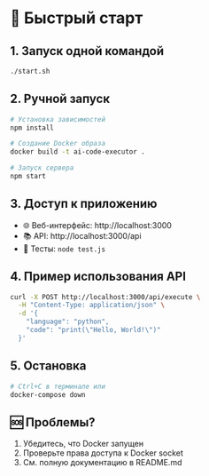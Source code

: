 # 🚀 Быстрый старт

## 1. Запуск одной командой
```bash
./start.sh
```

## 2. Ручной запуск
```bash
# Установка зависимостей
npm install

# Создание Docker образа
docker build -t ai-code-executor .

# Запуск сервера
npm start
```

## 3. Доступ к приложению
- 🌐 Веб-интерфейс: http://localhost:3000
- 📚 API: http://localhost:3000/api
- 🧪 Тесты: `node test.js`

## 4. Пример использования API
```bash
curl -X POST http://localhost:3000/api/execute \
  -H "Content-Type: application/json" \
  -d '{
    "language": "python",
    "code": "print(\"Hello, World!\")"
  }'
```

## 5. Остановка
```bash
# Ctrl+C в терминале или
docker-compose down
```

## 🆘 Проблемы?
1. Убедитесь, что Docker запущен
2. Проверьте права доступа к Docker socket
3. См. полную документацию в README.md
